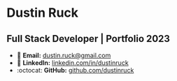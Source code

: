 # Dustin Ruck

## Full Stack Developer | Portfolio 2023

- :email: **Email:** [dustin.ruck@gmail.com](mailto:dustin.ruck@gmail.com)
- :link: **LinkedIn:** [linkedin.com/in/dustinruck](https://www.linkedin.com/in/dustinruck)
- :octocat: **GitHub:** [github.com/dustinruck](https://github.com/dustinruck)
